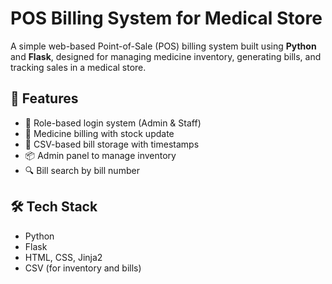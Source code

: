 
# POS Billing System for Medical Store

A simple web-based Point-of-Sale (POS) billing system built using **Python** and **Flask**, designed for managing medicine inventory, generating bills, and tracking sales in a medical store.

## 🚀 Features
- 🔐 Role-based login system (Admin & Staff)
- 💊 Medicine billing with stock update
- 🧾 CSV-based bill storage with timestamps
- 📦 Admin panel to manage inventory
- 🔍 Bill search by bill number

## 🛠️ Tech Stack
- Python
- Flask
- HTML, CSS, Jinja2
- CSV (for inventory and bills)
